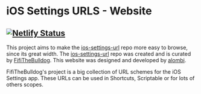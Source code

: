 # iOS Settings URLS - Website
[![Netlify Status](https://api.netlify.com/api/v1/badges/64fb2d17-4467-40a0-b054-f14633676fce/deploy-status)](https://app.netlify.com/sites/ios-settings-urls/deploys)
-
This project aims to make the [ios-settings-url](https://github.com/FifiTheBulldog/ios-settings-urls) repo more easy to browse, since its great width. The [ios-settings-url](https://github.com/FifiTheBulldog/ios-settings-urls) repo was created and is curated by [FifiTheBulldog](https://github.com/FifiTheBulldog). This website was designed and developed by [alombi](https://alombi.xyz).

FifiTheBulldog's project is a big collection of URL schemes for the iOS Settings app. These URLs can be used in Shortcuts, Scriptable or for lots of others scopes.
